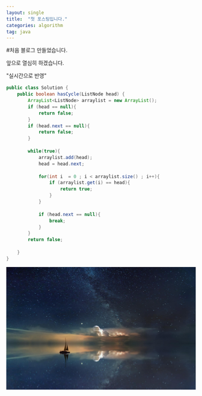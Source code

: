 ```yaml
---
layout: single
title:  "첫 포스팅입니다."
categories: algorithm
tag: java
---
```


#처음 블로그 만들었습니다.

앞으로 열심히 하겠습니다. 

"실시간으로 반영"

```java
public class Solution {
    public boolean hasCycle(ListNode head) {
        ArrayList<ListNode> arraylist = new ArrayList();
        if (head == null){
            return false;
        }
        if (head.next == null){
            return false;
        }
        
        while(true){
            arraylist.add(head);
            head = head.next;
            
            for(int i  = 0 ; i < arraylist.size() ; i++){
                if (arraylist.get(i) == head){
                    return true;
                }
            }
            
            if (head.next == null){
                break;
            }
        }
        return false;
        
    }
}
```
![hd-wallpaper-gfb9085b40_1920](../images/2022-09-10-first/hd-wallpaper-gfb9085b40_1920.jpg)
